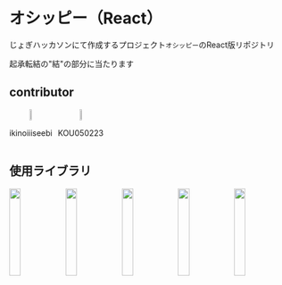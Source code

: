 # オシッピー（React）

じょぎハッカソンにて作成するプロジェクト`オシッピー`のReact版リポジトリ

起承転結の"結"の部分に当たります

## contributor

<div style="display: flex; gap: 10px; align-items: center;">
  <div style="text-align: center;">
    <img src="https://avatars.githubusercontent.com/u/181622588?v=4" width="20%">
    <p>ikinoiiiseebi</p>
  </div>
  <div style="text-align: center;">
    <img src="https://avatars.githubusercontent.com/u/86902332?v=4" width="20%">
    <p>KOU050223</p>
  </div>
</div>

## 使用ライブラリ

<img src="https://www.kaitoy.xyz/images/react.png" width="20%"><img src="https://upload.wikimedia.org/wikipedia/commons/thumb/f/f1/Vitejs-logo.svg/640px-Vitejs-logo.svg.png" width="20%"><img src="https://products.fileformat.com/ja/3d/javascript/threejs/header-image.png" width="20%"><img src="https://graffersid.com/wp-content/w3-webp/uploads/2024/07/React-three-fiber-icon-1024x576.pngw3.webp" width="20%"><img src="https://devio2023-media.developers.io/wp-content/uploads/2022/08/eyecatch_chakra-ui_1200x630.png" width="20%">

